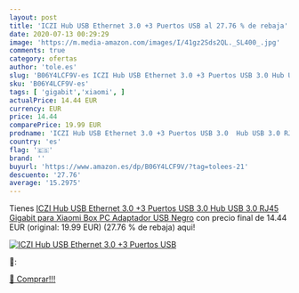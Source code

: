 ```yaml
---
layout: post
title: 'ICZI Hub USB Ethernet 3.0 +3 Puertos USB al 27.76 % de rebaja'
date: 2020-07-13 00:29:29
image: 'https://m.media-amazon.com/images/I/41gz2Sds2QL._SL400_.jpg'
comments: true
category: ofertas
author: 'tole.es'
slug: 'B06Y4LCF9V-es ICZI Hub USB Ethernet 3.0 +3 Puertos USB 3.0 Hub USB 3.0...'
sku: 'B06Y4LCF9V-es'
tags: [ 'gigabit','xiaomi', ]
actualPrice: 14.44 EUR
currency: EUR
price: 14.44
comparePrice: 19.99 EUR
prodname: 'ICZI Hub USB Ethernet 3.0 +3 Puertos USB 3.0  Hub USB 3.0 RJ45 Gigabit para Xiaomi Box PC Adaptador USB Negro'
country: 'es'
flag: '🇪🇸'
brand: ''
buyurl: 'https://www.amazon.es/dp/B06Y4LCF9V/?tag=tolees-21'
descuento: '27.76'
average: '15.2975'
---
```


Tienes [ICZI Hub USB Ethernet 3.0 +3 Puertos USB 3.0  Hub USB 3.0 RJ45 Gigabit para Xiaomi Box PC Adaptador USB Negro](https://www.amazon.es/dp/B06Y4LCF9V/?tag=tolees-21) con precio final de  14.44 EUR (original: 19.99 EUR) (27.76 %  de rebaja) aqui!

[![ICZI Hub USB Ethernet 3.0 +3 Puertos USB](https://m.media-amazon.com/images/I/41gz2Sds2QL._SL400_.jpg)](https://www.amazon.es/dp/B06Y4LCF9V/?tag=tolees-21)

🔎:


[🛒 Comprar!!!](https://www.amazon.es/dp/B06Y4LCF9V/?tag=tolees-21)
